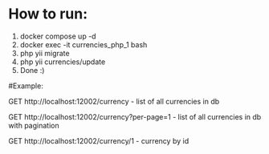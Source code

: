 # How to run:

1. docker compose up -d
2. docker exec -it currencies_php_1 bash
3. php yii migrate
4. php yii currencies/update
5. Done :)

#Example: 

GET http://localhost:12002/currency - list of all currencies in db 

GET http://localhost:12002/currency?per-page=1 - list of all currencies in db with pagination 

GET http://localhost:12002/currency/1 - currency by id
